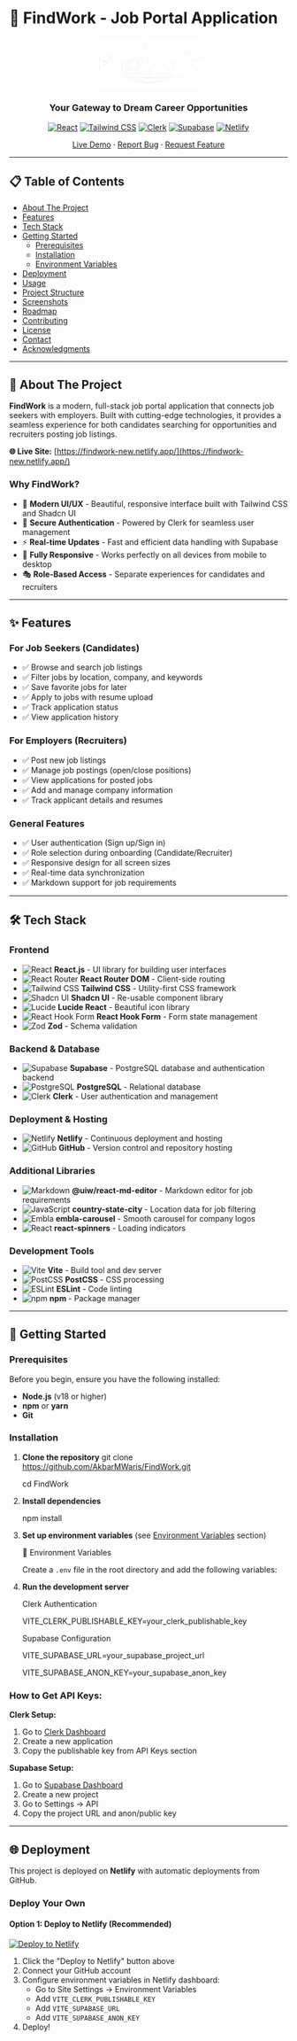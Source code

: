 # 🚀 FindWork - Job Portal Application

<div align="center">
  <img src="./public/logo.png" alt="FindWork Logo" width="200"/>
  
  ### Your Gateway to Dream Career Opportunities
  
  [![React](https://img.shields.io/badge/React-19.1-blue?logo=react)](https://reactjs.org/)
  [![Tailwind CSS](https://img.shields.io/badge/Tailwind-4.1-38bdf8?logo=tailwind-css)](https://tailwindcss.com/)
  [![Clerk](https://img.shields.io/badge/Clerk-Auth-6c47ff?logo=clerk)](https://clerk.com/)
  [![Supabase](https://img.shields.io/badge/Supabase-Database-3ecf8e?logo=supabase)](https://supabase.com/)
  [![Netlify](https://img.shields.io/badge/Deployed%20on-Netlify-00C7B7?logo=netlify)](https://netlify.com/)
  
  [Live Demo](https://findwork-new.netlify.app/) · [Report Bug](https://github.com/AkbarMWaris/FindWork/issues) · [Request Feature](https://github.com/AkbarMWaris/FindWork/issues)
</div>

---

## 📋 Table of Contents

- [About The Project](#-about-the-project)
- [Features](#-features)
- [Tech Stack](#️-tech-stack)
- [Getting Started](#-getting-started)
  - [Prerequisites](#prerequisites)
  - [Installation](#installation)
  - [Environment Variables](#environment-variables)
- [Deployment](#-deployment)
- [Usage](#usage)
- [Project Structure](#project-structure)
- [Screenshots](#screenshots)
- [Roadmap](#roadmap)
- [Contributing](#contributing)
- [License](#license)
- [Contact](#contact)
- [Acknowledgments](#acknowledgments)

---

## 🎯 About The Project

**FindWork** is a modern, full-stack job portal application that connects job seekers with employers. Built with cutting-edge technologies, it provides a seamless experience for both candidates searching for opportunities and recruiters posting job listings.

**🌐 Live Site:** [https://findwork-new.netlify.app/](https://findwork-new.netlify.app/)

### Why FindWork?

- 🎨 **Modern UI/UX** - Beautiful, responsive interface built with Tailwind CSS and Shadcn UI
- 🔐 **Secure Authentication** - Powered by Clerk for seamless user management
- ⚡ **Real-time Updates** - Fast and efficient data handling with Supabase
- 📱 **Fully Responsive** - Works perfectly on all devices from mobile to desktop
- 🎭 **Role-Based Access** - Separate experiences for candidates and recruiters

---

## ✨ Features

### For Job Seekers (Candidates)
- ✅ Browse and search job listings
- ✅ Filter jobs by location, company, and keywords
- ✅ Save favorite jobs for later
- ✅ Apply to jobs with resume upload
- ✅ Track application status
- ✅ View application history

### For Employers (Recruiters)
- ✅ Post new job listings
- ✅ Manage job postings (open/close positions)
- ✅ View applications for posted jobs
- ✅ Add and manage company information
- ✅ Track applicant details and resumes

### General Features
- ✅ User authentication (Sign up/Sign in)
- ✅ Role selection during onboarding (Candidate/Recruiter)
- ✅ Responsive design for all screen sizes
- ✅ Real-time data synchronization
- ✅ Markdown support for job requirements

---

## 🛠️ Tech Stack

### Frontend
- ![React](https://img.shields.io/badge/React-20232A?style=flat-square&logo=react&logoColor=61DAFB) **React.js** - UI library for building user interfaces
- ![React Router](https://img.shields.io/badge/React_Router-CA4245?style=flat-square&logo=react-router&logoColor=white) **React Router DOM** - Client-side routing
- ![Tailwind CSS](https://img.shields.io/badge/Tailwind_CSS-38B2AC?style=flat-square&logo=tailwind-css&logoColor=white) **Tailwind CSS** - Utility-first CSS framework
- ![Shadcn UI](https://img.shields.io/badge/shadcn/ui-000000?style=flat-square&logo=shadcnui&logoColor=white) **Shadcn UI** - Re-usable component library
- ![Lucide](https://img.shields.io/badge/Lucide-F56565?style=flat-square&logo=lucide&logoColor=white) **Lucide React** - Beautiful icon library
- ![React Hook Form](https://img.shields.io/badge/React_Hook_Form-EC5990?style=flat-square&logo=reacthookform&logoColor=white) **React Hook Form** - Form state management
- ![Zod](https://img.shields.io/badge/Zod-3E67B1?style=flat-square&logo=zod&logoColor=white) **Zod** - Schema validation

### Backend & Database
- ![Supabase](https://img.shields.io/badge/Supabase-3ECF8E?style=flat-square&logo=supabase&logoColor=white) **Supabase** - PostgreSQL database and authentication backend
- ![PostgreSQL](https://img.shields.io/badge/PostgreSQL-316192?style=flat-square&logo=postgresql&logoColor=white) **PostgreSQL** - Relational database
- ![Clerk](https://img.shields.io/badge/Clerk-6C47FF?style=flat-square&logo=clerk&logoColor=white) **Clerk** - User authentication and management

### Deployment & Hosting
- ![Netlify](https://img.shields.io/badge/Netlify-00C7B7?style=flat-square&logo=netlify&logoColor=white) **Netlify** - Continuous deployment and hosting
- ![GitHub](https://img.shields.io/badge/GitHub-100000?style=flat-square&logo=github&logoColor=white) **GitHub** - Version control and repository hosting

### Additional Libraries
- ![Markdown](https://img.shields.io/badge/Markdown-000000?style=flat-square&logo=markdown&logoColor=white) **@uiw/react-md-editor** - Markdown editor for job requirements
- ![JavaScript](https://img.shields.io/badge/JavaScript-F7DF1E?style=flat-square&logo=javascript&logoColor=black) **country-state-city** - Location data for job filtering
- ![Embla](https://img.shields.io/badge/Embla-6366F1?style=flat-square) **embla-carousel** - Smooth carousel for company logos
- ![React](https://img.shields.io/badge/React-20232A?style=flat-square&logo=react&logoColor=61DAFB) **react-spinners** - Loading indicators

### Development Tools
- ![Vite](https://img.shields.io/badge/Vite-646CFF?style=flat-square&logo=vite&logoColor=white) **Vite** - Build tool and dev server
- ![PostCSS](https://img.shields.io/badge/PostCSS-DD3A0A?style=flat-square&logo=postcss&logoColor=white) **PostCSS** - CSS processing
- ![ESLint](https://img.shields.io/badge/ESLint-4B32C3?style=flat-square&logo=eslint&logoColor=white) **ESLint** - Code linting
- ![npm](https://img.shields.io/badge/npm-CB3837?style=flat-square&logo=npm&logoColor=white) **npm** - Package manager

---


## 🚀 Getting Started

### Prerequisites

Before you begin, ensure you have the following installed:
- **Node.js** (v18 or higher)
- **npm** or **yarn**
- **Git**

### Installation

1. **Clone the repository**
git clone https://github.com/AkbarMWaris/FindWork.git

     cd FindWork

  
2. **Install dependencies**

    npm install


3. **Set up environment variables** (see [Environment Variables](#environment-variables) section)

    🔐 Environment Variables

    Create a `.env` file in the root directory and add the following variables:

4. **Run the development server**

     Clerk Authentication

   
   VITE_CLERK_PUBLISHABLE_KEY=your_clerk_publishable_key

     Supabase Configuration

   
      VITE_SUPABASE_URL=your_supabase_project_url


      VITE_SUPABASE_ANON_KEY=your_supabase_anon_key

   
### How to Get API Keys:

**Clerk Setup:**
1. Go to [Clerk Dashboard](https://dashboard.clerk.com/)
2. Create a new application
3. Copy the publishable key from API Keys section

**Supabase Setup:**
1. Go to [Supabase Dashboard](https://supabase.com/dashboard)
2. Create a new project
3. Go to Settings → API
4. Copy the project URL and anon/public key

---

## 🌐 Deployment

This project is deployed on **Netlify** with automatic deployments from GitHub.

### Deploy Your Own

#### Option 1: Deploy to Netlify (Recommended)

[![Deploy to Netlify](https://www.netlify.com/img/deploy/button.svg)](https://app.netlify.com/start/deploy?repository=https://github.com/AkbarMWaris/FindWork)

1. Click the "Deploy to Netlify" button above
2. Connect your GitHub account
3. Configure environment variables in Netlify dashboard:
   - Go to Site Settings → Environment Variables
   - Add `VITE_CLERK_PUBLISHABLE_KEY`
   - Add `VITE_SUPABASE_URL`
   - Add `VITE_SUPABASE_ANON_KEY`
4. Deploy!



